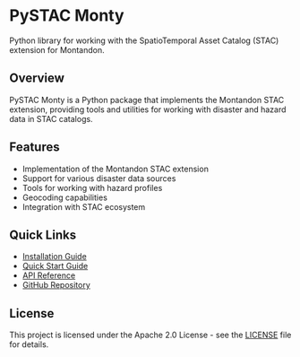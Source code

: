 # PySTAC Monty

Python library for working with the SpatioTemporal Asset Catalog (STAC) extension for Montandon.

## Overview

PySTAC Monty is a Python package that implements the Montandon STAC extension, providing tools and utilities for working with disaster and hazard data in STAC catalogs.

## Features

- Implementation of the Montandon STAC extension
- Support for various disaster data sources
- Tools for working with hazard profiles
- Geocoding capabilities
- Integration with STAC ecosystem

## Quick Links

- [Installation Guide](getting-started/installation.md)
- [Quick Start Guide](getting-started/quickstart.md)
- [API Reference](api/extension.md)
- [GitHub Repository](https://github.com/IFRCGo/monty-stac-extension)

## License

This project is licensed under the Apache 2.0 License - see the [LICENSE](https://github.com/IFRCGo/monty-stac-extension/blob/main/LICENSE) file for details.

